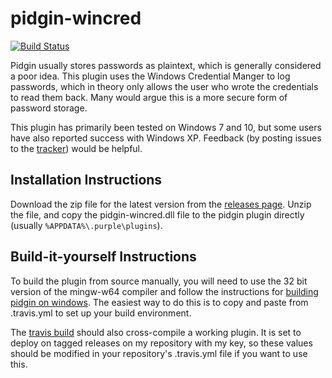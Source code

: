 # pidgin-wincred
[![Build Status](https://travis-ci.org/aebrahim/pidgin-wincred.svg?branch=master)](https://travis-ci.org/aebrahim/pidgin-wincred)

Pidgin usually stores passwords as plaintext, which is generally considered
a poor idea. This plugin uses the Windows Credential Manger to log passwords,
which in theory only allows the user who wrote the credentials to read
them back. Many would argue this is a more secure form of password storage.

This plugin has primarily been tested on Windows 7 and 10, but some users have
also reported success with Windows XP. Feedback (by posting issues to the
[tracker](https://github.com/aebrahim/pidgin-wincred/issues)) would be helpful.

## Installation Instructions

Download the zip file for the latest version from the
[releases page](https://github.com/aebrahim/pidgin-wincred/releases).
Unzip the file, and copy the pidgin-wincred.dll file to the pidgin
plugin directly (usually ```%APPDATA%\.purple\plugins```).


## Build-it-yourself Instructions

To build the plugin from source manually, you will need to use the 32 bit
version of the mingw-w64 compiler and follow the instructions for [building
pidgin on windows](http://developer.pidgin.im/wiki/BuildingWinPidgin). The
easiest way to do this is to copy and paste from .travis.yml to set up your
build environment.

The [travis build](https://travis-ci.org/aebrahim/pidgin-wincred) should 
also cross-compile a working plugin. It is set to deploy on tagged releases 
on my repository with my key, so these values should be modified in your 
repository's .travis.yml file if you want to use this.
